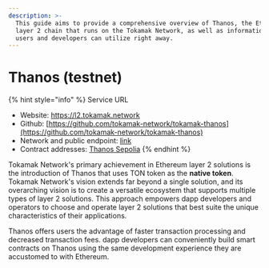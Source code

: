 ```yaml
---
description: >-
  This guide aims to provide a comprehensive overview of Thanos, the Ethereum
  layer 2 chain that runs on the Tokamak Network, as well as information that
  users and developers can utilize right away.
---
```


# Thanos (testnet)

{% hint style="info" %}
Service URL

* Website: https://l2.tokamak.network
* Github: [https://github.com/tokamak-network/tokamak-thanos](https://github.com/tokamak-network/tokamak-thanos)
* Network and public endpoint: [link](https://docs.tokamak.network/home/\~/changes/l1KaPPJwxG6KnvvUO66S/service-guide/thanos-testnet/networks-and-public-endpoints)
* Contract addresses: [Thanos Sepolia](https://docs.tokamak.network/home/\~/changes/l1KaPPJwxG6KnvvUO66S/service-guide/thanos-testnet/contract-addresses)
{% endhint %}

Tokamak Network's primary achievement in Ethereum layer 2 solutions is the introduction of Thanos that uses TON token as the **native token**. Tokamak Network's vision extends far beyond a single solution, and its overarching vision is to create a versatile ecosystem that supports multiple types of layer 2 solutions. This approach empowers dapp developers and operators to choose and operate layer 2 solutions that best suite the unique characteristics of their applications.

Thanos offers users the advantage of faster transaction processing and decreased transaction fees. dapp developers can conveniently build smart contracts on Thanos using the same development experience they are accustomed to with Ethereum.
